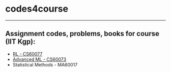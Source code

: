 # codes4course
---------------
## Assignment codes, problems, books for course (IIT Kgp):
- [RL - CS60077](https://cse.iitkgp.ac.in/~adas/courses/rl_aut2021/rl_aut2021.php)
- [Advanced ML - CS60073](https://youtube.com/playlist?list=PLA7cOsDoQDVqOTn_Ci-mpdrRoinOklU9r)
- Statistical Methods - MA60017 
<!-- (https://youtube.com/playlist?list=PLK4wavY3M1CXjMpoMUxIxrpNyaPPFgs_D) -->


